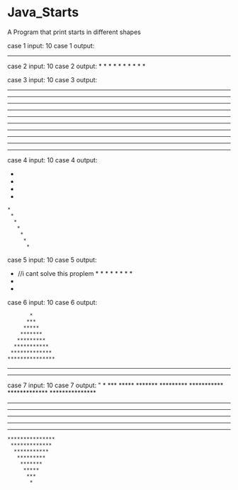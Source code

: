 # Java_Starts
A Program that print starts in different shapes

case 1 input: 10
case 1 output: 
**********

case 2 input: 10
case 2 output: 
*
*
*
*
*
*
*
*
*
*

case 3 input: 10
case 3 output: 

**********
**********
**********
**********
**********
**********
**********
**********
**********
**********

case 4 input: 10
case 4 output: 

*
 *
  *
   *
    *
     *
      *
       *
        *
         *
          *

case 5 input: 10
case 5 output: 

*   //i cant solve this proplem
           *
          *
         *
        *
       *
      *
     *
    *
   *
  *

case 6 input: 10
case 6 output: 

           * 
          *** 
         ***** 
        ******* 
       ********* 
      *********** 
     ************* 
    *************** 
   ***************** 
  ******************* 

case 7 input: 10
case 7 output: 
"
           * 
          *** 
         ***** 
        ******* 
       ********* 
      *********** 
     ************* 
    *************** 
   ***************** 
  ******************* 
 ********************* 
  ******************* 
   ***************** 
    *************** 
     ************* 
      *********** 
       ********* 
        ******* 
         ***** 
          *** 
           * 


  



          

